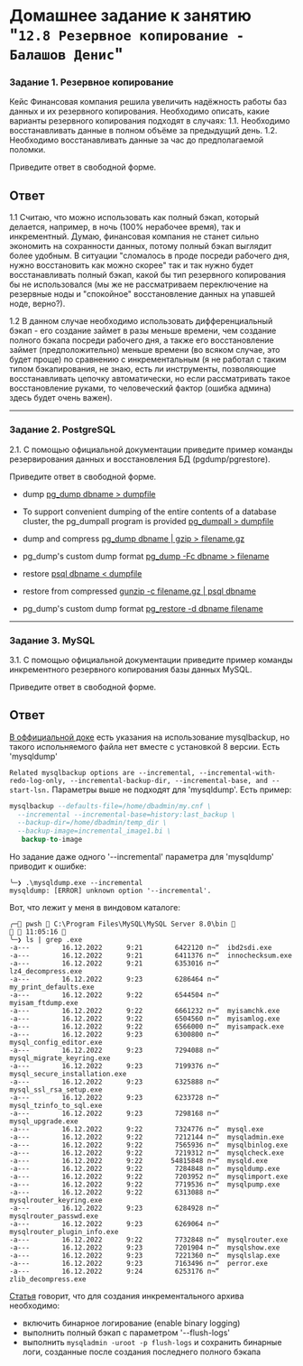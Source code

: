 # Домашнее задание к занятию "`12.8 Резервное копирование - Балашов Денис`"
   
### Задание 1. Резервное копирование
Кейс
Финансовая компания решила увеличить надёжность работы баз данных и их резервного копирования.
Необходимо описать, какие варианты резервного копирования подходят в случаях:
1.1. Необходимо восстанавливать данные в полном объёме за предыдущий день.
1.2. Необходимо восстанавливать данные за час до предполагаемой поломки.

Приведите ответ в свободной форме.

## Ответ
1.1 Считаю, что можно использовать как полный бэкап, который делается, например, в ночь (100% нерабочее время), так и инкрементный. Думаю, финансовая компания не станет сильно экономить на сохранности данных, потому полный бэкап выглядит более удобным. В ситуации "сломалось в проде посреди рабочего дня, нужно восстановить как можно скорее" так и так нужно будет восстанавливать полный бэкап, какой бы тип резервного копирования бы не использовался (мы же не рассматриваем переключение на резервные ноды и "спокойное" восстановление данных на упавшей ноде, верно?).

1.2 В данном случае необходимо использовать дифференциальный бэкап - его создание займет в разы меньше времени, чем создание полного бэкапа посреди рабочего дня, а также его восстановление займет (предположительно) меньше времени (во всяком случае, это будет проще) по сравнению с инкрементальным (я не работал с таким типом бэкапирования, не знаю, есть ли инструменты, позволяющие восстанавливать цепочку автоматически, но если рассматривать такое восстановление руками, то человеческий фактор (ошибка админа) здесь будет очень важен).

---

### Задание 2. PostgreSQL
2.1. С помощью официальной документации приведите пример команды резервирования данных и восстановления БД (pgdump/pgrestore).

Приведите ответ в свободной форме.

- dump
[pg_dump dbname > dumpfile](https://www.postgresql.org/docs/current/backup-dump.html)
- To support convenient dumping of the entire contents of a database cluster, the pg_dumpall program is provided
[pg_dumpall > dumpfile](https://www.postgresql.org/docs/current/backup-dump.html)
- dump and compress
[pg_dump dbname | gzip > filename.gz](https://www.postgresql.org/docs/current/backup-dump.html)
- pg_dump's custom dump format
[pg_dump -Fc dbname > filename](https://www.postgresql.org/docs/current/backup-dump.html)

- restore
[psql dbname < dumpfile](https://www.postgresql.org/docs/current/backup-dump.html)
- restore from compressed
[gunzip -c filename.gz | psql dbname](https://www.postgresql.org/docs/current/backup-dump.html)
- pg_dump's custom dump format
[pg_restore -d dbname filename](https://www.postgresql.org/docs/current/backup-dump.html)


---
### Задание 3. MySQL
3.1. С помощью официальной документации приведите пример команды инкрементного резервного копирования базы данных MySQL.

Приведите ответ в свободной форме.

## Ответ
[В оффициальной доке](https://dev.mysql.com/doc/mysql-enterprise-backup/8.0/en/mysqlbackup.incremental.html) есть указания на использование mysqlbackup, но такого испольняемого файла нет вместе с установкой 8 версии. Есть 'mysqldump'

`Related mysqlbackup options are --incremental, --incremental-with-redo-log-only, --incremental-backup-dir, --incremental-base, and --start-lsn.`
Параметры выше не подходят для 'mysqldump'. Есть пример:

```sql
mysqlbackup --defaults-file=/home/dbadmin/my.cnf \
  --incremental --incremental-base=history:last_backup \
  --backup-dir=/home/dbadmin/temp_dir \
  --backup-image=incremental_image1.bi \
   backup-to-image
```
Но задание даже одного '--incremental' параметра для 'mysqldump' приводит к ошибке:

```log
╰─❯ .\mysqldump.exe --incremental
mysqldump: [ERROR] unknown option '--incremental'.
```

Вот, что лежит у меня в виндовом каталоге: 

```log
╭─ pwsh  C:\Program Files\MySQL\MySQL Server 8.0\bin                         11:05:16 
╰─❯ ls | grep .exe
-a---        16.12.2022      9:21        6422120 п¬“  ibd2sdi.exe
-a---        16.12.2022      9:21        6411376 п¬“  innochecksum.exe
-a---        16.12.2022      9:21        6353016 п¬“  lz4_decompress.exe
-a---        16.12.2022      9:23        6286464 п¬“  my_print_defaults.exe
-a---        16.12.2022      9:22        6544504 п¬“  myisam_ftdump.exe
-a---        16.12.2022      9:22        6661232 п¬“  myisamchk.exe
-a---        16.12.2022      9:22        6504560 п¬“  myisamlog.exe
-a---        16.12.2022      9:22        6566000 п¬“  myisampack.exe
-a---        16.12.2022      9:23        6300800 п¬“  mysql_config_editor.exe
-a---        16.12.2022      9:23        7294088 п¬“  mysql_migrate_keyring.exe
-a---        16.12.2022      9:23        7199376 п¬“  mysql_secure_installation.exe
-a---        16.12.2022      9:23        6325888 п¬“  mysql_ssl_rsa_setup.exe
-a---        16.12.2022      9:23        6233728 п¬“  mysql_tzinfo_to_sql.exe
-a---        16.12.2022      9:23        7298168 п¬“  mysql_upgrade.exe
-a---        16.12.2022      9:22        7324776 п¬“  mysql.exe
-a---        16.12.2022      9:22        7212144 п¬“  mysqladmin.exe
-a---        16.12.2022      9:22        7565936 п¬“  mysqlbinlog.exe
-a---        16.12.2022      9:22        7219312 п¬“  mysqlcheck.exe
-a---        16.12.2022      9:22       54815848 п¬“  mysqld.exe
-a---        16.12.2022      9:22        7284848 п¬“  mysqldump.exe
-a---        16.12.2022      9:22        7203952 п¬“  mysqlimport.exe
-a---        16.12.2022      9:22        7719536 п¬“  mysqlpump.exe
-a---        16.12.2022      9:22        6313088 п¬“  mysqlrouter_keyring.exe
-a---        16.12.2022      9:23        6284928 п¬“  mysqlrouter_passwd.exe
-a---        16.12.2022      9:23        6269064 п¬“  mysqlrouter_plugin_info.exe
-a---        16.12.2022      9:22        7732848 п¬“  mysqlrouter.exe
-a---        16.12.2022      9:23        7201904 п¬“  mysqlshow.exe
-a---        16.12.2022      9:23        7221360 п¬“  mysqlslap.exe
-a---        16.12.2022      9:23        7163496 п¬“  perror.exe
-a---        16.12.2022      9:24        6253176 п¬“  zlib_decompress.exe
```

[Статья](https://snapshooter.com/learn/mysql/mysql-incremental-backup) говорит, что для создания инкрементального архива необходимо:
- включить бинарное логирование (enable binary logging)
- выполнить полный бэкап с параметром '--flush-logs'
- выполнить `mysqladmin -uroot -p flush-logs` и сохранить бинарные логи, созданные после создания последнего полного бэкапа
